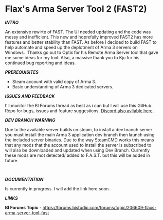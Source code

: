 # Flax's Arma Server Tool 2 (FAST2)



**_INTRO_**

An extensive rewirte of FAST. The UI needed updating and the code was messy and inefficient. This new and hoprefully improved FAST2 has more features and better stability than FAST. As before I decided to build FAST to help automate and speed up the deplotment of Arma 3 servers on Windows.  Thanks go out to Optix for his Remote Arma Server tool that gave me some ideas for my tool. Also, a massive thank you to Kju for his continued bug reporting and ideas. 
 

**_PREREQUISITES_**

- Steam account with valid copy of Arma 3.
- Basic understanding of Arma 3 dedicated servers.

_**ISSUES AND FEEDBACK**_

I'll monitor the BI Forums thread as best as i can but I will use this GitHub Repo for bugs, issues and feature suggestions. [Discord also avliable here](https://discord.gg/tkS4evC).
 

_**DEV BRANCH WARNING**_

Due to the available server builds on steam, to install a dev branch server you must install the main Arma 3 application dev branch then launch using the included server binaries. Due to the way SteamCMD works this means that any mods that the account used to install the server is subscribed to will also be downloaded and updated when using Dev Branch. Currently these mods are mot detected/ added to F.A.S.T. but this will be added in future.

          

_**DOCUMENTATION**_

Is currently in progress. I will add the link here soon.
  
_**LINKS**_

**BI Forums Topic** - https://forums.bistudio.com/forums/topic/206609-flaxs-arma-server-tool-fast

